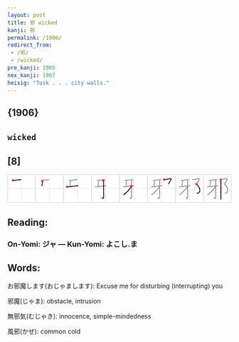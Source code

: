 ```yaml
---
layout: post
title: 邪 wicked
kanji: 邪
permalink: /1906/
redirect_from:
 - /邪/
 - /wicked/
pre_kanji: 1905
nex_kanji: 1907
heisig: "Tusk . . . city walls."
---
```


## {1906}

## `wicked`

## [8]

<div class="stroke"><img src="../images/E982AA.png" /></div>

## Reading:

### On-Yomi: ジャ &mdash; Kun-Yomi: よこし.ま

## Words:

お邪魔します(おじゃまします): Excuse me for disturbing (interrupting) you

邪魔(じゃま): obstacle, intrusion

無邪気(むじゃき): innocence, simple-mindedness

風邪(かぜ): common cold
